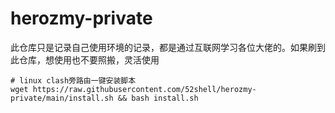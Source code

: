 # herozmy-private
此仓库只是记录自己使用环境的记录，都是通过互联网学习各位大佬的。如果刷到此仓库，想使用也不要照搬，灵活使用

``` shell
# linux clash旁路由一键安装脚本
wget https://raw.githubusercontent.com/52shell/herozmy-private/main/install.sh && bash install.sh
```
